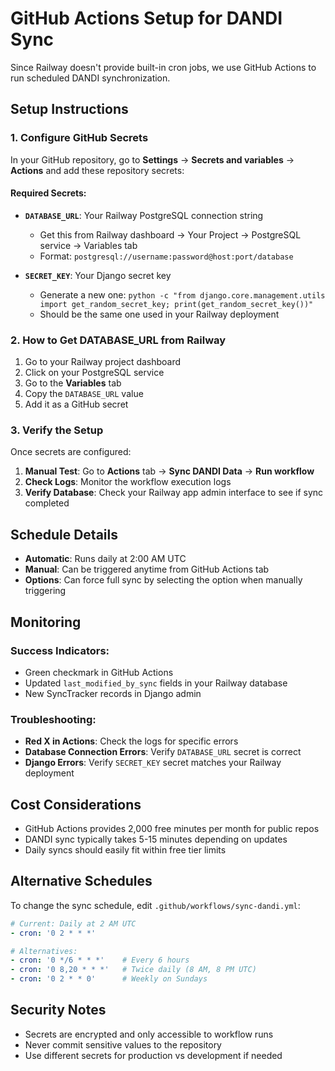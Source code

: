 # GitHub Actions Setup for DANDI Sync

Since Railway doesn't provide built-in cron jobs, we use GitHub Actions to run scheduled DANDI synchronization.

## Setup Instructions

### 1. Configure GitHub Secrets

In your GitHub repository, go to **Settings** → **Secrets and variables** → **Actions** and add these repository secrets:

#### Required Secrets:

- **`DATABASE_URL`**: Your Railway PostgreSQL connection string
  - Get this from Railway dashboard → Your Project → PostgreSQL service → Variables tab
  - Format: `postgresql://username:password@host:port/database`

- **`SECRET_KEY`**: Your Django secret key
  - Generate a new one: `python -c "from django.core.management.utils import get_random_secret_key; print(get_random_secret_key())"`
  - Should be the same one used in your Railway deployment

### 2. How to Get DATABASE_URL from Railway

1. Go to your Railway project dashboard
2. Click on your PostgreSQL service
3. Go to the **Variables** tab
4. Copy the `DATABASE_URL` value
5. Add it as a GitHub secret

### 3. Verify the Setup

Once secrets are configured:

1. **Manual Test**: Go to **Actions** tab → **Sync DANDI Data** → **Run workflow**
2. **Check Logs**: Monitor the workflow execution logs
3. **Verify Database**: Check your Railway app admin interface to see if sync completed

## Schedule Details

- **Automatic**: Runs daily at 2:00 AM UTC
- **Manual**: Can be triggered anytime from GitHub Actions tab
- **Options**: Can force full sync by selecting the option when manually triggering

## Monitoring

### Success Indicators:
- Green checkmark in GitHub Actions
- Updated `last_modified_by_sync` fields in your Railway database
- New SyncTracker records in Django admin

### Troubleshooting:
- **Red X in Actions**: Check the logs for specific errors
- **Database Connection Errors**: Verify `DATABASE_URL` secret is correct
- **Django Errors**: Verify `SECRET_KEY` secret matches your Railway deployment

## Cost Considerations

- GitHub Actions provides 2,000 free minutes per month for public repos
- DANDI sync typically takes 5-15 minutes depending on updates
- Daily syncs should easily fit within free tier limits

## Alternative Schedules

To change the sync schedule, edit `.github/workflows/sync-dandi.yml`:

```yaml
# Current: Daily at 2 AM UTC
- cron: '0 2 * * *'

# Alternatives:
- cron: '0 */6 * * *'    # Every 6 hours  
- cron: '0 8,20 * * *'   # Twice daily (8 AM, 8 PM UTC)
- cron: '0 2 * * 0'      # Weekly on Sundays
```

## Security Notes

- Secrets are encrypted and only accessible to workflow runs
- Never commit sensitive values to the repository
- Use different secrets for production vs development if needed
